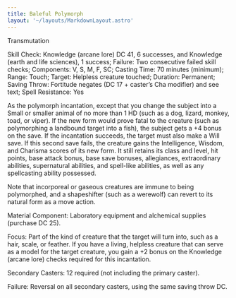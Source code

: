 ```yaml
---
title: Baleful Polymorph
layout: '~/layouts/MarkdownLayout.astro'
---
```

Transmutation

Skill Check: Knowledge (arcane lore) DC 41, 6 successes, and Knowledge (earth
and life sciences), 1 success; Failure: Two consecutive failed skill checks;
Components: V, S, M, F, SC; Casting Time: 70 minutes (minimum); Range: Touch;
Target: Helpless creature touched; Duration: Permanent; Saving Throw:
Fortitude negates (DC 17 + caster’s Cha modifier) and see text; Spell
Resistance: Yes

As the polymorph incantation, except that you change the subject into a Small
or smaller animal of no more than 1 HD (such as a dog, lizard, monkey, toad,
or viper). If the new form would prove fatal to the creature (such as
polymorphing a landbound target into a fish), the subject gets a +4 bonus on
the save. If the incantation succeeds, the target must also make a Will save.
If this second save fails, the creature gains the Intelligence, Wisdom, and
Charisma scores of its new form. It still retains its class and level, hit
points, base attack bonus, base save bonuses, allegiances, extraordinary
abilities, supernatural abilities, and spell-like abilities, as well as any
spellcasting ability possessed.

Note that incorporeal or gaseous creatures are immune to being polymorphed,
and a shapeshifter (such as a werewolf) can revert to its natural form as a
move action.

Material Component: Laboratory equipment and alchemical supplies (purchase DC
25).

Focus: Part of the kind of creature that the target will turn into, such as a
hair, scale, or feather. If you have a living, helpless creature that can
serve as a model for the target creature, you gain a +2 bonus on the Knowledge
(arcane lore) checks required for this incantation.

Secondary Casters: 12 required (not including the primary caster).

Failure: Reversal on all secondary casters, using the same saving throw DC.

